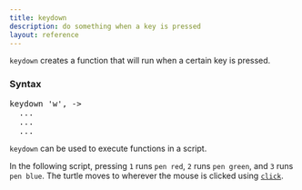 ```yaml
---
title: keydown
description: do something when a key is pressed
layout: reference
---
```


`keydown` creates a function that will run when a certain key is pressed. 

### Syntax

<pre class="jumbo">
keydown '<span data-dfnup="key to activate">w</span>', -><span data-dfnright="code to run">
  ...
  ...
  ...</span>
</pre>

`keydown` can be used to execute functions in a script. 

In the following script, pressing `1` runs `pen red`, `2` runs `pen green`, and `3` runs `pen blue`. The turtle moves to wherever the mouse is clicked using [`click`](click.html). 

